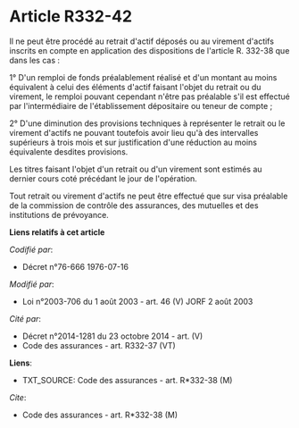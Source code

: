 # Article R332-42

Il ne peut être procédé au retrait d'actif déposés ou au virement d'actifs inscrits en compte en application des dispositions
de l'article R. 332-38 que dans les cas :

1° D'un remploi de fonds préalablement réalisé et d'un montant au moins équivalent à celui des éléments d'actif faisant
l'objet du retrait ou du virement, le remploi pouvant cependant n'être pas préalable s'il est effectué par l'intermédiaire de
l'établissement dépositaire ou teneur de compte ;

2° D'une diminution des provisions techniques à représenter le retrait ou le virement d'actifs ne pouvant toutefois avoir
lieu qu'à des intervalles supérieurs à trois mois et sur justification d'une réduction au moins équivalente desdites
provisions.

Les titres faisant l'objet d'un retrait ou d'un virement sont estimés au dernier cours coté précédant le jour de l'opération.

Tout retrait ou virement d'actifs ne peut être effectué que sur visa préalable de la commission de contrôle des assurances,
des mutuelles et des institutions de prévoyance.

**Liens relatifs à cet article**

_Codifié par_:

  - Décret n°76-666 1976-07-16

_Modifié par_:

  - Loi n°2003-706 du 1 août 2003 - art. 46 (V) JORF 2 août 2003

_Cité par_:

  - Décret n°2014-1281 du 23 octobre 2014 - art. (V)
  - Code des assurances - art. R332-37 (VT)

**Liens**:

  - TXT_SOURCE: Code des assurances - art. R*332-38 (M)

_Cite_:

  - Code des assurances - art. R*332-38 (M)
